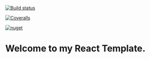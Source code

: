 
[![Build status](https://ci.appveyor.com/api/projects/status/pjxh5g91jpbh7t84?svg=true)](https://ci.appveyor.com/project/tygerbytes/resourcefitness)

[![Coveralls](https://coveralls.io/repos/github/tygerbytes/ResourceFitness/badge.svg?branch=master)](https://coveralls.io/github/tygerbytes/ResourceFitness?branch=master)

[![nuget](https://img.shields.io/nuget/v/TW.Resfit.Core.svg)](https://www.nuget.org/packages/TW.Resfit.Core/)

# Welcome to my React Template.